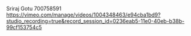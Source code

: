 Sriraj Gotu
700758591
https://vimeo.com/manage/videos/1004348463/e94cba1bd9?studio_recording=true&record_session_id=0236eab5-11e0-40eb-b38b-99cf153754c5
